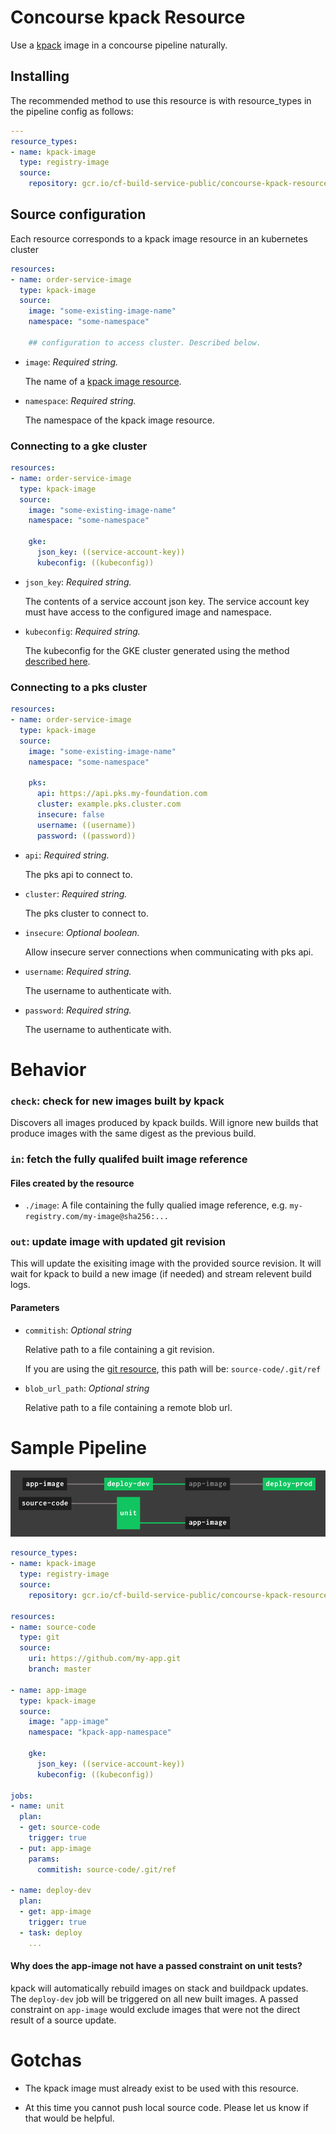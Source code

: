 # Concourse kpack Resource 

Use a [kpack](https://github.com/pivotal/kpack) image in a concourse pipeline naturally.

## Installing

The recommended method to use this resource is with resource_types in the pipeline config as follows:

```yaml
---
resource_types:
- name: kpack-image
  type: registry-image
  source:
    repository: gcr.io/cf-build-service-public/concourse-kpack-resource
```

## Source configuration

Each resource corresponds to a kpack image resource in an kubernetes cluster

```yaml
resources:
- name: order-service-image
  type: kpack-image
  source:
    image: "some-existing-image-name"
    namespace: "some-namespace"
    
    ## configuration to access cluster. Described below.
```

* `image`: *Required string.*

  The name of a [kpack image resource](https://github.com/pivotal/kpack/blob/master/docs/image.md). 

* `namespace`: *Required string.*

  The namespace of the kpack image resource.
  

### Connecting to a gke cluster

```yaml
resources:
- name: order-service-image
  type: kpack-image
  source:
    image: "some-existing-image-name"
    namespace: "some-namespace"
    
    gke:
      json_key: ((service-account-key))
      kubeconfig: ((kubeconfig))
```

* `json_key`: *Required string.*

  The contents of a service account json key. The service account key must have access to the configured image and namespace.

* `kubeconfig`: *Required string.*

  The kubeconfig for the GKE cluster generated using the method [described here](https://ahmet.im/blog/authenticating-to-gke-without-gcloud/).
  

### Connecting to a pks cluster

```yaml
resources:
- name: order-service-image
  type: kpack-image
  source:
    image: "some-existing-image-name"
    namespace: "some-namespace"
    
    pks:
      api: https://api.pks.my-foundation.com
      cluster: example.pks.cluster.com
      insecure: false
      username: ((username))
      password: ((password))
```

* `api`: *Required string.*

  The pks api to connect to. 

* `cluster`: *Required string.*

  The pks cluster to connect to. 

* `insecure`: *Optional boolean.*

  Allow insecure server connections when communicating with pks api. 

* `username`: *Required string.*

  The username to authenticate with.
  
* `password`: *Required string.*

  The username to authenticate with.
  
# Behavior

### `check`: check for new images built by kpack

Discovers all images produced by kpack builds. Will ignore new builds that produce images with the same digest as the previous build. 

### `in`: fetch the fully qualifed built image reference

#### Files created by the resource

* `./image`: A file containing the fully qualied image reference, e.g. `my-registry.com/my-image@sha256:...`


### `out`: update image with updated git revision

This will update the exisiting image with the provided source revision. It will wait for kpack to build a new image (if needed) and stream relevent build logs. 

#### Parameters

* `commitish`: *Optional string*

    Relative path to a file containing a git revision. 
    
    If you are using the [git resource](https://github.com/concourse/git-resource), this path will be: `source-code/.git/ref`

* `blob_url_path`: *Optional string*

    Relative path to a file containing a remote blob url. 

# Sample Pipeline

![sample pipeline](assets/screenshot.png)

```yaml
resource_types:
- name: kpack-image
  type: registry-image
  source:
    repository: gcr.io/cf-build-service-public/concourse-kpack-resource

resources:
- name: source-code
  type: git
  source:
    uri: https://github.com/my-app.git
    branch: master

- name: app-image
  type: kpack-image
  source:
    image: "app-image"
    namespace: "kpack-app-namespace"

    gke:
      json_key: ((service-account-key))
      kubeconfig: ((kubeconfig))

jobs:    
- name: unit
  plan:
  - get: source-code
    trigger: true
  - put: app-image
    params:
      commitish: source-code/.git/ref

- name: deploy-dev
  plan:
  - get: app-image
    trigger: true
  - task: deploy
    ...
```

#### Why does the app-image not have a passed constraint on unit tests?

kpack will automatically rebuild images on stack and buildpack updates. The `deploy-dev` job will be triggered on all new built images. A passed constraint on `app-image` would exclude images that were not the direct result of a source update. 


# Gotchas

* The kpack image must already exist to be used with this resource. 

* At this time you cannot push local source code. Please let us know if that would be helpful.  

